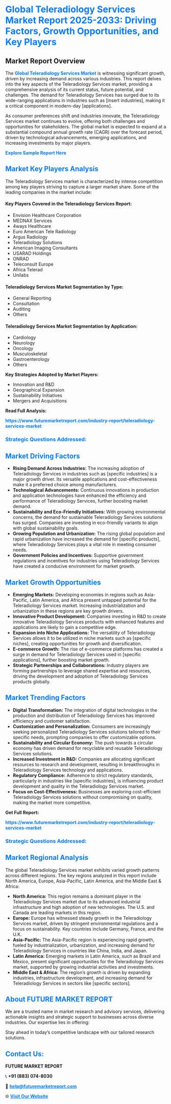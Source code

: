 <h1 style="color: #007BFF;">Global Teleradiology Services Market Report 2025-2033: Driving Factors, Growth Opportunities, and Key Players</h1>

<section id="overview">
<h2>Market Report Overview</h2>
<p>The <a href="https://www.futuremarketreport.com/industry-report/teleradiology-services-market" style="color: #007BFF; text-decoration: none;"><strong>Global Teleradiology Services Market</strong></a> is witnessing significant growth, driven by increasing demand across various industries. This report delves into the key aspects of the Teleradiology Services market, providing a comprehensive analysis of its current status, future potential, and challenges. The demand for Teleradiology Services has surged due to its wide-ranging applications in industries such as [insert industries], making it a critical component in modern-day [applications].</p>
<p>As consumer preferences shift and industries innovate, the Teleradiology Services market continues to evolve, offering both challenges and opportunities for stakeholders. The global market is expected to expand at a substantial compound annual growth rate (CAGR) over the forecast period, driven by technological advancements, emerging applications, and increasing investments by major players.</p>
</section>

<section id="overview">
<p><a href="https://www.futuremarketreport.com/request-sample/reportId=105151" style="color: #007BFF; text-decoration: none;"><strong>Explore Sample Report Here</strong></a></p>
</section>

<section id="key-players">
<h2 style="color: #007BFF;">Market Key Players Analysis</h2>
<p>The Teleradiology Services market is characterized by intense competition among key players striving to capture a larger market share. Some of the leading companies in the market include:</p>
<h4>Key Players Covered in the Teleradiology Services Report:</h4>
<ul><li>Envision Healthcare Corporation</li><li>MEDNAX Services</li><li>4ways Healthcare</li><li>Euro American Tele Radiology</li><li>Argus Radiology</li><li>Teleradiology Solutions</li><li>American Imaging Consultants</li><li>USARAD Holdings</li><li>ONRAD</li><li>Teleconsult Europe</li><li>Africa Telerad</li><li>Unilabs</li></ul>
<h4>Teleradiology Services Market Segmentation by Type:</h4>
<ul><li>General Reporting</li><li>Consultation</li><li>Auditing</li><li>Others</li></ul>

<h4>Teleradiology Services Market Segmentation by Application:</h4>
<ul><li>Cardiology</li><li>Neurology</li><li>Oncology</li><li>Musculoskeletal</li><li>Gastroenterology</li><li>Others</li></ul>
<p><strong>Key Strategies Adopted by Market Players:</strong></p>
<ul>
<li>Innovation and R&D</li>
<li>Geographical Expansion</li>
<li>Sustainability Initiatives</li>
<li>Mergers and Acquisitions</li>
</ul>
</section>

<section>
<p><strong>Read Full Analysis: </strong></p><a href="https://www.futuremarketreport.com/industry-report/teleradiology-services-market" style="color: #007BFF; text-decoration: none;"><strong>https://www.futuremarketreport.com/industry-report/teleradiology-services-market</strong></a>
<h3 style="color: #007BFF;">Strategic Questions Addressed:</h3>
</section>

<section id="driving-factors">
<h2 style="color: #007BFF;">Market Driving Factors</h2>
<ul>
<li><strong>Rising Demand Across Industries:</strong> The increasing adoption of Teleradiology Services in industries such as [specific industries] is a major growth driver. Its versatile applications and cost-effectiveness make it a preferred choice among manufacturers.</li>
<li><strong>Technological Advancements:</strong> Continuous innovations in production and application technologies have enhanced the efficiency and performance of Teleradiology Services, further boosting market demand.</li>
<li><strong>Sustainability and Eco-Friendly Initiatives:</strong> With growing environmental concerns, the demand for sustainable Teleradiology Services solutions has surged. Companies are investing in eco-friendly variants to align with global sustainability goals.</li>
<li><strong>Growing Population and Urbanization:</strong> The rising global population and rapid urbanization have increased the demand for [specific products], where Teleradiology Services plays a vital role in meeting consumer needs.</li>
<li><strong>Government Policies and Incentives:</strong> Supportive government regulations and incentives for industries using Teleradiology Services have created a conducive environment for market growth.</li>
</ul>
</section>

<section id="growth-opportunities">
<h2 style="color: #007BFF;">Market Growth Opportunities</h2>
<ul>
<li><strong>Emerging Markets:</strong> Developing economies in regions such as Asia-Pacific, Latin America, and Africa present untapped potential for the Teleradiology Services market. Increasing industrialization and urbanization in these regions are key growth drivers.</li>
<li><strong>Innovative Product Development:</strong> Companies investing in R&D to create innovative Teleradiology Services products with enhanced features and applications are likely to gain a competitive edge.</li>
<li><strong>Expansion into Niche Applications:</strong> The versatility of Teleradiology Services allows it to be utilized in niche markets such as [specific niches], creating opportunities for growth and diversification.</li>
<li><strong>E-commerce Growth:</strong> The rise of e-commerce platforms has created a surge in demand for Teleradiology Services used in [specific applications], further boosting market growth.</li>
<li><strong>Strategic Partnerships and Collaborations:</strong> Industry players are forming partnerships to leverage shared expertise and resources, driving the development and adoption of Teleradiology Services products globally.</li>
</ul>
</section>

<section id="trending-factors">
<h2 style="color: #007BFF;">Market Trending Factors</h2>
<ul>
<li><strong>Digital Transformation:</strong> The integration of digital technologies in the production and distribution of Teleradiology Services has improved efficiency and customer satisfaction.</li>
<li><strong>Customization and Personalization:</strong> Consumers are increasingly seeking personalized Teleradiology Services solutions tailored to their specific needs, prompting companies to offer customizable options.</li>
<li><strong>Sustainability and Circular Economy:</strong> The push towards a circular economy has driven demand for recyclable and reusable Teleradiology Services solutions.</li>
<li><strong>Increased Investment in R&D:</strong> Companies are allocating significant resources to research and development, resulting in breakthroughs in Teleradiology Services technology and applications.</li>
<li><strong>Regulatory Compliance:</strong> Adherence to strict regulatory standards, particularly in industries like [specific industries], is influencing product development and quality in the Teleradiology Services market.</li>
<li><strong>Focus on Cost-Effectiveness:</strong> Businesses are exploring cost-efficient Teleradiology Services solutions without compromising on quality, making the market more competitive.</li>
</ul>
</section>

<section>
<p><strong>Get Full Report: </strong></p><a href="https://www.futuremarketreport.com/industry-report/teleradiology-services-market" style="color: #007BFF; text-decoration: none;"><strong>https://www.futuremarketreport.com/industry-report/teleradiology-services-market</strong></a>
<h3 style="color: #007BFF;">Strategic Questions Addressed:</h3>
</section>


<section id="regional-analysis">
<h2 style="color: #007BFF;">Market Regional Analysis</h2>
<p>The global Teleradiology Services market exhibits varied growth patterns across different regions. The key regions analyzed in this report include North America, Europe, Asia-Pacific, Latin America, and the Middle East & Africa:</p>
<ul>
<li><strong>North America:</strong> This region remains a dominant player in the Teleradiology Services market due to its advanced industrial infrastructure and high adoption of new technologies. The U.S. and Canada are leading markets in this region.</li>
<li><strong>Europe:</strong> Europe has witnessed steady growth in the Teleradiology Services market, driven by stringent environmental regulations and a focus on sustainability. Key countries include Germany, France, and the U.K.</li>
<li><strong>Asia-Pacific:</strong> The Asia-Pacific region is experiencing rapid growth, fueled by industrialization, urbanization, and increasing demand for Teleradiology Services in countries like China, India, and Japan.</li>
<li><strong>Latin America:</strong> Emerging markets in Latin America, such as Brazil and Mexico, present significant opportunities for the Teleradiology Services market, supported by growing industrial activities and investments.</li>
<li><strong>Middle East & Africa:</strong> The region’s growth is driven by expanding industries, infrastructure development, and increasing demand for Teleradiology Services in sectors like [specific sectors].</li>
</ul>
</section>

<footer>
<h2 style="color: #007BFF;">About FUTURE MARKET REPORT</h2>
<p>We are a trusted name in market research and advisory services, delivering actionable insights and strategic support to businesses across diverse industries. Our expertise lies in offering:</p>

<p>Stay ahead in today’s competitive landscape with our tailored research solutions.</p>

<h2 style="color: #007BFF;">Contact Us:</h2>
<p><strong>FUTURE MARKET REPORT</strong></p>
<p>📞 <strong>+91 (883) 074-8030</strong></p>
<p>📧 <strong><a href="mailto:help@futuremarketreport.com" style="color: #007BFF;">help@futuremarketreport.com</a></strong></p>
<p>🌐 <strong><a href="https://www.futuremarketreport.com/" style="color: #007BFF;">Visit Our Website</a></strong></p>
</footer>